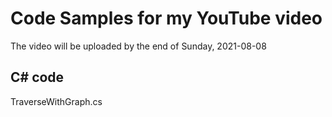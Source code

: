 # Code Samples for my YouTube video
The video will be uploaded by the end of Sunday, 2021-08-08

## C# code 
TraverseWithGraph.cs
